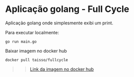 # Aplicação golang - Full Cycle

Aplicação golang onde simplesmente exibi um print.

Para executar localmente:
```
go run main.go
```

Baixar imagem no docker hub
```
docker pull taisso/fullcycle
```
>> [Link da imagem no docker hub](https://hub.docker.com/r/taisso/fullcycle)

